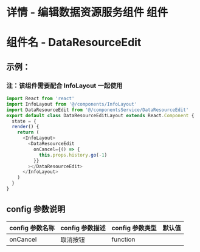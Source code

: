 <!--
 * @Author: Zhangyao
 * @Date: 2020-08-18 17:02:37
 * @LastEditors: Zhangyao
 * @LastEditTime: 2020-08-21 14:54:23
-->
# 详情 - 编辑数据资源服务组件 组件
# 组件名 - DataResourceEdit
## 示例：

### 注：该组件需要配合 InfoLayout 一起使用

```js
import React from 'react'
import InfoLayout from '@/components/InfoLayout'
import DataResourceEdit from '@/componentsService/DataResourceEdit'
export default class DataResourceEditLayout extends React.Component {
  state = {
  render() {
    return (
      <InfoLayout>
        <DataResourceEdit
          onCancel={() => {
            this.props.history.go(-1)
          }}
        ></DataResourceEdit>
      </InfoLayout>
    )
  }
}
```
## config 参数说明

| config 参数名称 | config 参数描述 | config 参数类型 | 默认值 |
| --------------- | --------------- | --------------- | ------ |
| onCancel        | 取消按钮        | function        |
